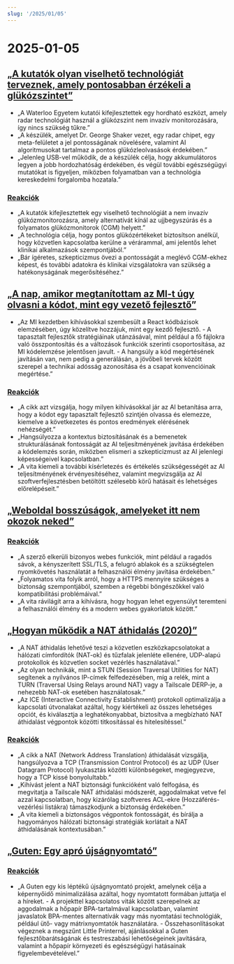 ```yaml
---
slug: '/2025/01/05'
---
```


# 2025-01-05

## [„A kutatók olyan viselhető technológiát terveznek, amely pontosabban érzékeli a glükózszintet”](https://uwaterloo.ca/news/media/no-more-needles-tracking-blood-sugar-your-wrist)

- „A Waterloo Egyetem kutatói kifejlesztettek egy hordható eszközt, amely radar technológiát használ a glükózszint nem invazív monitorozására, így nincs szükség tűkre.”
- „A készülék, amelyet Dr. George Shaker vezet, egy radar chipet, egy meta-felületet a jel pontosságának növelésére, valamint AI algoritmusokat tartalmaz a pontos glükózleolvasások érdekében.”
- „Jelenleg USB-vel működik, de a készülék célja, hogy akkumulátoros legyen a jobb hordozhatóság érdekében, és végül további egészségügyi mutatókat is figyeljen, miközben folyamatban van a technológia kereskedelmi forgalomba hozatala.”

### [Reakciók](https://news.ycombinator.com/item?id=42599189)

- „A kutatók kifejlesztettek egy viselhető technológiát a nem invazív glükózmonitorozásra, amely alternatívát kínál az ujjbegyszúrás és a folyamatos glükózmonitorok (CGM) helyett.”
- „A technológia célja, hogy pontos glükózértékeket biztosítson anélkül, hogy közvetlen kapcsolatba kerülne a vérárammal, ami jelentős lehet klinikai alkalmazások szempontjából.”
- „Bár ígéretes, szkepticizmus övezi a pontosságát a meglévő CGM-ekhez képest, és további adatokra és klinikai vizsgálatokra van szükség a hatékonyságának megerősítéséhez.”

## [„A nap, amikor megtanítottam az MI-t úgy olvasni a kódot, mint egy vezető fejlesztő”](https://nmn.gl/blog/ai-senior-developer)

- „Az MI kezdetben kihívásokkal szembesült a React kódbázisok elemzésében, úgy közelítve hozzájuk, mint egy kezdő fejlesztő. - A tapasztalt fejlesztők stratégiáinak utánzásával, mint például a fő fájlokra való összpontosítás és a változások funkciók szerinti csoportosítása, az MI kódelemzése jelentősen javult. - A hangsúly a kód megértésének javításán van, nem pedig a generálásán, a jövőbeli tervek között szerepel a technikai adósság azonosítása és a csapat konvencióinak megértése.”

### [Reakciók](https://news.ycombinator.com/item?id=42601847)

- „A cikk azt vizsgálja, hogy milyen kihívásokkal jár az AI betanítása arra, hogy a kódot egy tapasztalt fejlesztő szintjén olvassa és elemezze, kiemelve a következetes és pontos eredmények elérésének nehézségét.”
- „Hangsúlyozza a kontextus biztosításának és a bemenetek strukturálásának fontosságát az AI teljesítményének javítása érdekében a kódelemzés során, miközben elismeri a szkepticizmust az AI jelenlegi képességeivel kapcsolatban.”
- „A vita kiemeli a további kísérletezés és értékelés szükségességét az AI teljesítményének érvényesítéséhez, valamint megvizsgálja az AI szoftverfejlesztésben betöltött szélesebb körű hatásait és lehetséges előrelépéseit.”

## [„Weboldal bosszúságok, amelyeket itt nem okozok neked”](http://rachelbythebay.com/w/2025/01/04/cruft/)

### [Reakciók](https://news.ycombinator.com/item?id=42599102)

- „A szerző elkerüli bizonyos webes funkciók, mint például a ragadós sávok, a kényszerített SSL/TLS, a felugró ablakok és a szükségtelen nyomkövetés használatát a felhasználói élmény javítása érdekében.”
- „Folyamatos vita folyik arról, hogy a HTTPS mennyire szükséges a biztonság szempontjából, szemben a régebbi böngészőkkel való kompatibilitási problémáival.”
- „A vita rávilágít arra a kihívásra, hogy hogyan lehet egyensúlyt teremteni a felhasználói élmény és a modern webes gyakorlatok között.”

## [„Hogyan működik a NAT áthidalás (2020)”](https://tailscale.com/blog/how-nat-traversal-works)

- „A NAT áthidalás lehetővé teszi a közvetlen eszközkapcsolatokat a hálózati címfordítók (NAT-ok) és tűzfalak jelenléte ellenére, UDP-alapú protokollok és közvetlen socket vezérlés használatával.”
- „Az olyan technikák, mint a STUN (Session Traversal Utilities for NAT) segítenek a nyilvános IP-címek felfedezésében, míg a relék, mint a TURN (Traversal Using Relays around NAT) vagy a Tailscale DERP-je, a nehezebb NAT-ok esetében használatosak.”
- „Az ICE (Interactive Connectivity Establishment) protokoll optimalizálja a kapcsolati útvonalakat azáltal, hogy kiértékeli az összes lehetséges opciót, és kiválasztja a leghatékonyabbat, biztosítva a megbízható NAT áthidalást végpontok közötti titkosítással és hitelesítéssel.”

### [Reakciók](https://news.ycombinator.com/item?id=42600846)

- „A cikk a NAT (Network Address Translation) áthidalását vizsgálja, hangsúlyozva a TCP (Transmission Control Protocol) és az UDP (User Datagram Protocol) lyukasztás közötti különbségeket, megjegyezve, hogy a TCP kissé bonyolultabb.”
- „Kihívást jelent a NAT biztonsági funkcióként való felfogása, és megvitatja a Tailscale NAT áthidalási módszerét, aggodalmakat vetve fel azzal kapcsolatban, hogy kizárólag szoftveres ACL-ekre (Hozzáférés-vezérlési listákra) támaszkodjunk a biztonság érdekében.”
- „A vita kiemeli a biztonságos végpontok fontosságát, és bírálja a hagyományos hálózati biztonsági stratégiák korlátait a NAT áthidalásának kontextusában.”

## [„Guten: Egy apró újságnyomtató”](https://amanvir.com/guten)

### [Reakciók](https://news.ycombinator.com/item?id=42599599)

- „A Guten egy kis léptékű újságnyomtató projekt, amelynek célja a képernyőidő minimalizálása azáltal, hogy nyomtatott formában juttatja el a híreket. - A projekttel kapcsolatos viták között szerepelnek az aggodalmak a hőpapír BPA-tartalmával kapcsolatban, valamint javaslatok BPA-mentes alternatívák vagy más nyomtatási technológiák, például ütő- vagy mátrixnyomtatók használatára. - Összehasonlításokat végeznek a megszűnt Little Printerrel, ajánlásokkal a Guten fejlesztőbarátságának és testreszabási lehetőségeinek javítására, valamint a hőpapír környezeti és egészségügyi hatásainak figyelembevételével.”

<head>
  <meta property="og:title" content="„A kutatók olyan viselhető technológiát terveznek, amely pontosabban érzékeli a glükózszintet”" />
  <meta property="og:type" content="website" />
  <meta property="og:image" content="https://og.cho.sh/api/og/?title=%E2%80%9EA%20kutat%C3%B3k%20olyan%20viselhet%C5%91%20technol%C3%B3gi%C3%A1t%20terveznek%2C%20amely%20pontosabban%20%C3%A9rz%C3%A9keli%20a%20gl%C3%BCk%C3%B3zszintet%E2%80%9D&subheading=2025.%20janu%C3%A1r%205.%2C%20vas%C3%A1rnap%3A%20Hacker%20News%20%C3%96sszefoglal%C3%B3" />
</head>

